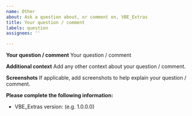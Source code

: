 ```yaml
---
name: Other
about: Ask a question about, or comment on, VBE_Extras
title: Your question / comment
labels: question
assignees: ''

---
```


**Your question / comment**
Your question / comment

**Additional context**
Add any other context about your question / comment.

**Screenshots**
If applicable, add screenshots to help explain your question / comment.

**Please complete the following information:**
 - VBE_Extras version: (e.g. 1.0.0.0)
